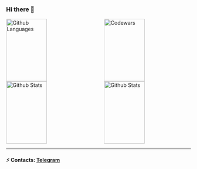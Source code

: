 ### Hi there 👋

<!--
Here are some ideas to get you started:

- 🔭 I’m currently working on ...
- 🌱 I’m currently learning ...
- 👯 I’m looking to collaborate on ...
- 🤔 I’m looking for help with ...
- 💬 Ask me about ...
- 📫 How to reach me: ...
- 😄 Pronouns: ...
- ⚡ Fun fact: ...
-->
<img height="170em" width="47%" align="right" alt="Codewars" src="https://codewars-stats-ignacio-cuadra.vercel.app/?username=rsschool_3ef537cd7e44cc7a" />
<img height="170em" width="47%" alt="Github Languages" src="https://github-readme-stats-eight-theta.vercel.app/api/top-langs/?username=spawnleon&layout=compact" />
<img height="170em" width="47%" align="right" alt="Github Stats" src="https://github-readme-streak-stats.herokuapp.com/?user=spawnleon" />
<img height="170em" width="47%" alt="Github Stats" src="https://github-readme-stats.vercel.app/api?username=spawnleon&show_icons=true&theme=default" />

_________________
#### ⚡ Contacts: <a target='_blank' title='Telegram' href="https://t.me/spawnleon">Telegram</a>
